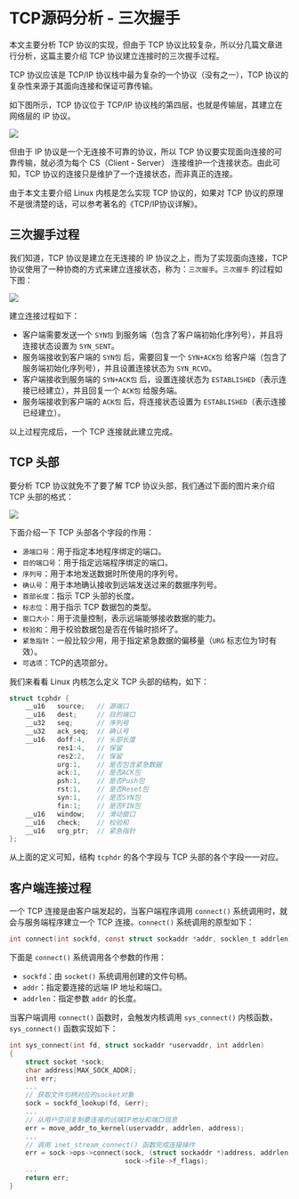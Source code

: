 # TCP源码分析 - 三次握手

本文主要分析 TCP 协议的实现，但由于 TCP 协议比较复杂，所以分几篇文章进行分析，这篇主要介绍 TCP 协议建立连接时的三次握手过程。

TCP 协议应该是 TCP/IP 协议栈中最为复杂的一个协议（没有之一），TCP 协议的复杂性来源于其面向连接和保证可靠传输。

如下图所示，TCP 协议位于 TCP/IP 协议栈的第四层，也就是传输层，其建立在网络层的 IP 协议。

![](F:\linux-source-code-analyze\images\tcp\tcp-ip-layer.png)

但由于 IP 协议是一个无连接不可靠的协议，所以 TCP 协议要实现面向连接的可靠传输，就必须为每个 CS（Client - Server） 连接维护一个连接状态。由此可知，TCP 协议的连接只是维护了一个连接状态，而非真正的连接。

由于本文主要介绍 Linux 内核是怎么实现 TCP 协议的，如果对 TCP 协议的原理不是很清楚的话，可以参考著名的《TCP/IP协议详解》。

## 三次握手过程

我们知道，TCP 协议是建立在无连接的 IP 协议之上，而为了实现面向连接，TCP 协议使用了一种协商的方式来建立连接状态，称为：`三次握手`。`三次握手` 的过程如下图：

![](F:\linux-source-code-analyze\images\tcp\three-way-handshake.png)

建立连接过程如下：

*   客户端需要发送一个 `SYN包` 到服务端（包含了客户端初始化序列号），并且将连接状态设置为 `SYN_SENT`。
*   服务端接收到客户端的 `SYN包` 后，需要回复一个 `SYN+ACK包` 给客户端（包含了服务端初始化序列号），并且设置连接状态为 `SYN_RCVD`。
*   客户端接收到服务端的 `SYN+ACK包` 后，设置连接状态为 `ESTABLISHED`（表示连接已经建立），并且回复一个 `ACK包` 给服务端。
*   服务端接收到客户端的 `ACK包` 后，将连接状态设置为 `ESTABLISHED`（表示连接已经建立）。

以上过程完成后，一个 TCP 连接就此建立完成。

## TCP 头部

要分析 TCP 协议就免不了要了解 TCP 协议头部，我们通过下面的图片来介绍 TCP 头部的格式：

![](F:\linux-source-code-analyze\images\tcp\tcp-header.png)

下面介绍一下 TCP 头部各个字段的作用：

*   `源端口号`：用于指定本地程序绑定的端口。
*   `目的端口号`：用于指定远端程序绑定的端口。
*   `序列号`：用于本地发送数据时所使用的序列号。
*   `确认号`：用于本地确认接收到远端发送过来的数据序列号。
*   `首部长度`：指示 TCP 头部的长度。
*   `标志位`：用于指示 TCP 数据包的类型。
*   `窗口大小`：用于流量控制，表示远端能够接收数据的能力。
*   `校验和`：用于校验数据包是否在传输时损坏了。
*   `紧急指针`：一般比较少用，用于指定紧急数据的偏移量（`URG` 标志位为1时有效）。
*   `可选项`：TCP的选项部分。

我们来看看 Linux 内核怎么定义 TCP 头部的结构，如下：

```c
struct tcphdr {
    __u16   source;   // 源端口
    __u16   dest;     // 目的端口
    __u32   seq;      // 序列号
    __u32   ack_seq;  // 确认号
    __u16   doff:4,   // 头部长度
            res1:4,   // 保留
            res2:2,   // 保留
            urg:1,    // 是否包含紧急数据
            ack:1,    // 是否ACK包
            psh:1,    // 是否Push包
            rst:1,    // 是否Reset包
            syn:1,    // 是否SYN包
            fin:1;    // 是否FIN包
    __u16   window;   // 滑动窗口
    __u16   check;    // 校验和
    __u16   urg_ptr;  // 紧急指针
};
```

从上面的定义可知，结构 `tcphdr` 的各个字段与 TCP 头部的各个字段一一对应。

## 客户端连接过程

一个 TCP 连接是由客户端发起的，当客户端程序调用 `connect()` 系统调用时，就会与服务端程序建立一个 TCP 连接。`connect()` 系统调用的原型如下：

```c
int connect(int sockfd, const struct sockaddr *addr, socklen_t addrlen);
```

下面是 `connect()` 系统调用各个参数的作用：

*   `sockfd`：由 `socket()` 系统调用创建的文件句柄。
*   `addr`：指定要连接的远端 IP 地址和端口。
*   `addrlen`：指定参数 `addr` 的长度。

当客户端调用 `connect()` 函数时，会触发内核调用 `sys_connect()` 内核函数，`sys_connect()` 函数实现如下：

```c
int sys_connect(int fd, struct sockaddr *uservaddr, int addrlen)
{
    struct socket *sock;
    char address[MAX_SOCK_ADDR];
    int err;
    ...
    // 获取文件句柄对应的socket对象
    sock = sockfd_lookup(fd, &err);
    ...
    // 从用户空间复制要连接的远端IP地址和端口信息
    err = move_addr_to_kernel(uservaddr, addrlen, address);
    ...
    // 调用 inet_stream_connect() 函数完成连接操作
    err = sock->ops->connect(sock, (struct sockaddr *)address, addrlen,
                             sock->file->f_flags);
    ...
    return err;
}
```

